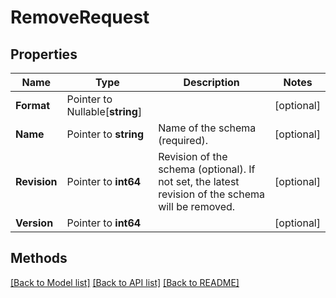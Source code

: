 # RemoveRequest

## Properties

Name | Type | Description | Notes
------------ | ------------- | ------------- | -------------
**Format** | Pointer to Nullable[**string**] |  | [optional] 
**Name** | Pointer to **string** | Name of the schema (required). | [optional] 
**Revision** | Pointer to **int64** | Revision of the schema (optional). If not set, the latest revision of the schema will be removed. | [optional] 
**Version** | Pointer to **int64** |  | [optional] 

## Methods


[[Back to Model list]](../README.md#documentation-for-models) [[Back to API list]](../README.md#documentation-for-api-endpoints) [[Back to README]](../README.md)


